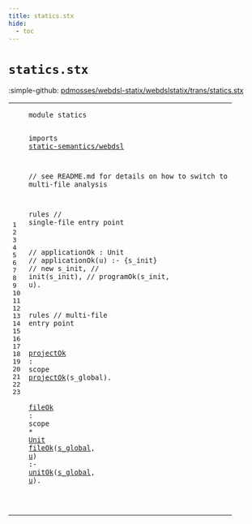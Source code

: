 ```yaml
---
title: statics.stx
hide:
  - toc
---
```


# `statics.stx`

:simple-github: [pdmosses/webdsl-statix/webdslstatix/trans/statics.stx]

[pdmosses/webdsl-statix/webdslstatix/trans/statics.stx]: https://github.com/pdmosses/webdsl-statix/blob/master/webdslstatix/trans/statics.stx "The source file on GitHub"

<div class="stx"><table class="highlighttable"><tbody><tr><td class="linenos"><div class="linenodiv"><pre><span></span>1
2
3
4
5
6
7
8
9
10
11
12
13
14
15
16
17
18
19
20
21
22
23
</pre></div></td>
<td class="code"><pre><code><span class="keyword">module</span> <span id="statics_7_14" title="Not referenced locally, nor via imports"><span class="token sort_Id">statics</span></span>

<span class="keyword">imports</span>
  <a href="../static-semantics/webdsl.stx/#static-semantics/webdsl_7_30" id="static-semantics/webdsl_26_49" title="Defined at ../static-semantics/webdsl.stx line 1"><span class="token sort_Id">static-semantics/webdsl</span></a>

<span class="layout">// see README.md for details on how to switch to multi-file analysis</span>

<span class="keyword">rules</span> <span class="layout">// single-file entry point</span>

<span class="layout">//  applicationOk : Unit</span>
<span class="layout">//  applicationOk(u) :- {s_init}</span>
<span class="layout">//    new s_init,</span>
<span class="layout">//    init(s_init),</span>
<span class="layout">//    programOk(s_init, u).</span>

<span class="keyword">rules</span> <span class="layout">// multi-file entry point</span>

  <a href="#projectOk_335_344" id="projectOk_315_324" title="Referenced at line 19"><span class="token sort_Id">projectOk</span></a> <span class="operator">:</span> <span class="cons_ScopeSort">scope</span>
  <a href="#projectOk_315_324" id="projectOk_335_344" title="Defined at line 18"><span class="token sort_Id">projectOk</span></a><span class="operator">(</span><span class="cons_Var"><span id="s_global_345_353" title="Not referenced locally, nor via imports"><span class="token sort_Id">s_global</span></span></span><span class="operator">).</span>

  <a href="#fileOk_383_389" id="fileOk_359_365" title="Referenced at line 22"><span class="token sort_Id">fileOk</span></a> <span class="operator">:</span> <span class="cons_ScopeSort">scope</span> <span class="operator">*</span> <span class="cons_SimpleSort"><a href="../../src-gen/statix/signatures/WebDSL-Core-sig.stx/#Unit_289_293" id="Unit_376_380" title="Defined at ../../src-gen/statix/signatures/WebDSL-Core-sig.stx line 18"><span class="token sort_Id">Unit</span></a></span>
  <a href="#fileOk_359_365" id="fileOk_383_389" title="Defined at line 21"><span class="token sort_Id">fileOk</span></a><span class="operator">(</span><span class="cons_Var"><a href="#s_global_417_425" id="s_global_390_398" title="Referenced at line 23"><span class="token sort_Id">s_global</span></a></span><span class="operator">,</span> <span class="cons_Var"><a href="#u_427_428" id="u_400_401" title="Referenced at line 23"><span class="token sort_Id">u</span></a></span><span class="operator">)</span> <span class="operator">:-</span>
    <a href="../static-semantics/webdsl.stx/#unitOk_15171_15177" id="unitOk_410_416" title="Defined at ../static-semantics/webdsl.stx line 347"><span class="token sort_Id">unitOk</span></a><span class="operator">(</span><span class="cons_Var"><a href="#s_global_390_398" id="s_global_417_425" title="Defined at line 22"><span class="token sort_Id">s_global</span></a></span><span class="operator">,</span> <span class="cons_Var"><a href="#u_400_401" id="u_427_428" title="Defined at line 22"><span class="token sort_Id">u</span></a></span><span class="operator">).</span>

</code></pre></td></tr></tbody></table></div>